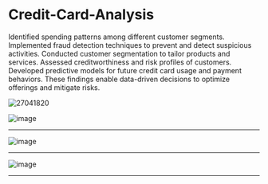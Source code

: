 # Credit-Card-Analysis




Identified spending patterns among different customer segments.
Implemented fraud detection techniques to prevent and detect suspicious activities.
Conducted customer segmentation to tailor products and services.
Assessed creditworthiness and risk profiles of customers.
Developed predictive models for future credit card usage and payment behaviors.
These findings enable data-driven decisions to optimize offerings and mitigate risks.


![27041820](https://github.com/Rohitrt8/Credit-Card-Analysis/assets/132551994/dc790436-f2a2-4a72-ab37-72b4892ac901)




![image](https://github.com/Rohitrt8/Credit-Card-Analysis/assets/132551994/34309594-45fe-4689-8495-003ee8c605b0)



--------------------------------------------------------------------------------------------------------------------------------------------------------------------------------------------------------------------


  ![image](https://github.com/Rohitrt8/Credit-Card-Analysis/assets/132551994/a706486d-99f9-4cd2-a4bd-5fedf8be9d6b)


--------------------------------------------------------------------------------------------------------------------------------------------------------------------------------------------------------------------


![image](https://github.com/Rohitrt8/Credit-Card-Analysis/assets/132551994/84486c5b-ca4d-47c6-8bca-8175cd7b9660)



--------------------------------------------------------------------------------------------------------------------------------------------------------------------------------------------------------------------














